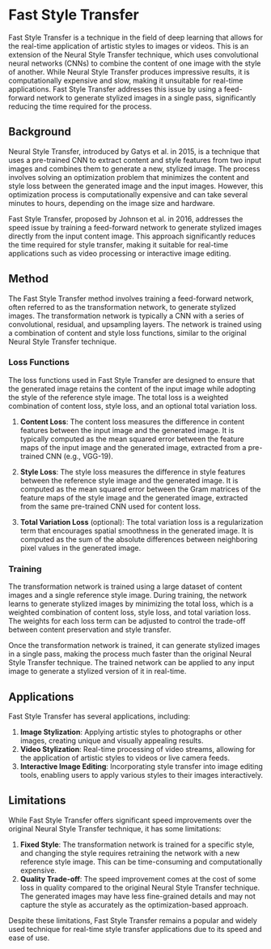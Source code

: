 # Fast Style Transfer

Fast Style Transfer is a technique in the field of deep learning that allows for the real-time application of artistic styles to images or videos. This is an extension of the Neural Style Transfer technique, which uses convolutional neural networks (CNNs) to combine the content of one image with the style of another. While Neural Style Transfer produces impressive results, it is computationally expensive and slow, making it unsuitable for real-time applications. Fast Style Transfer addresses this issue by using a feed-forward network to generate stylized images in a single pass, significantly reducing the time required for the process.

## Background

Neural Style Transfer, introduced by Gatys et al. in 2015, is a technique that uses a pre-trained CNN to extract content and style features from two input images and combines them to generate a new, stylized image. The process involves solving an optimization problem that minimizes the content and style loss between the generated image and the input images. However, this optimization process is computationally expensive and can take several minutes to hours, depending on the image size and hardware.

Fast Style Transfer, proposed by Johnson et al. in 2016, addresses the speed issue by training a feed-forward network to generate stylized images directly from the input content image. This approach significantly reduces the time required for style transfer, making it suitable for real-time applications such as video processing or interactive image editing.

## Method

The Fast Style Transfer method involves training a feed-forward network, often referred to as the transformation network, to generate stylized images. The transformation network is typically a CNN with a series of convolutional, residual, and upsampling layers. The network is trained using a combination of content and style loss functions, similar to the original Neural Style Transfer technique.

### Loss Functions

The loss functions used in Fast Style Transfer are designed to ensure that the generated image retains the content of the input image while adopting the style of the reference style image. The total loss is a weighted combination of content loss, style loss, and an optional total variation loss.

1. **Content Loss**: The content loss measures the difference in content features between the input image and the generated image. It is typically computed as the mean squared error between the feature maps of the input image and the generated image, extracted from a pre-trained CNN (e.g., VGG-19).

2. **Style Loss**: The style loss measures the difference in style features between the reference style image and the generated image. It is computed as the mean squared error between the Gram matrices of the feature maps of the style image and the generated image, extracted from the same pre-trained CNN used for content loss.

3. **Total Variation Loss** (optional): The total variation loss is a regularization term that encourages spatial smoothness in the generated image. It is computed as the sum of the absolute differences between neighboring pixel values in the generated image.

### Training

The transformation network is trained using a large dataset of content images and a single reference style image. During training, the network learns to generate stylized images by minimizing the total loss, which is a weighted combination of content loss, style loss, and total variation loss. The weights for each loss term can be adjusted to control the trade-off between content preservation and style transfer.

Once the transformation network is trained, it can generate stylized images in a single pass, making the process much faster than the original Neural Style Transfer technique. The trained network can be applied to any input image to generate a stylized version of it in real-time.

## Applications

Fast Style Transfer has several applications, including:

1. **Image Stylization**: Applying artistic styles to photographs or other images, creating unique and visually appealing results.
2. **Video Stylization**: Real-time processing of video streams, allowing for the application of artistic styles to videos or live camera feeds.
3. **Interactive Image Editing**: Incorporating style transfer into image editing tools, enabling users to apply various styles to their images interactively.

## Limitations

While Fast Style Transfer offers significant speed improvements over the original Neural Style Transfer technique, it has some limitations:

1. **Fixed Style**: The transformation network is trained for a specific style, and changing the style requires retraining the network with a new reference style image. This can be time-consuming and computationally expensive.
2. **Quality Trade-off**: The speed improvement comes at the cost of some loss in quality compared to the original Neural Style Transfer technique. The generated images may have less fine-grained details and may not capture the style as accurately as the optimization-based approach.

Despite these limitations, Fast Style Transfer remains a popular and widely used technique for real-time style transfer applications due to its speed and ease of use.

